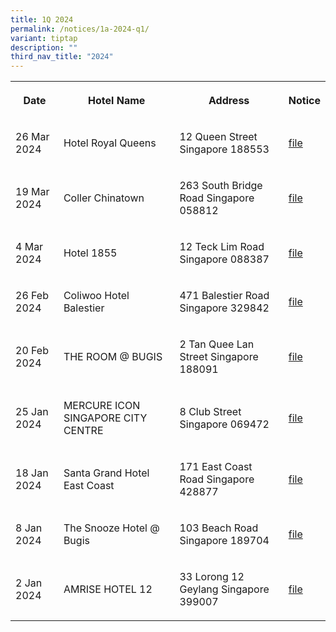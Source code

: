```yaml
---
title: 1Q 2024
permalink: /notices/1a-2024-q1/
variant: tiptap
description: ""
third_nav_title: "2024"
---
```

<p></p>
<table>
<tbody>
<tr>
<th rowspan="1" colspan="1">
<p>Date</p>
</th>
<th rowspan="1" colspan="1">
<p>Hotel Name</p>
</th>
<th rowspan="1" colspan="1">
<p>Address</p>
</th>
<th rowspan="1" colspan="1">
<p>Notice</p>
</th>
</tr>
<tr>
<td rowspan="1" colspan="1">
<p>26 Mar 2024</p>
</td>
<td rowspan="1" colspan="1">
<p>Hotel Royal Queens</p>
</td>
<td rowspan="1" colspan="1">
<p>12 Queen Street Singapore 188553</p>
</td>
<td rowspan="1" colspan="1">
<p><a href="/files/Hotel_Royal_Queens.pdf" rel="noopener noreferrer nofollow" target="_blank">file</a>
</p>
</td>
</tr>
<tr>
<td rowspan="1" colspan="1">
<p>19 Mar 2024</p>
</td>
<td rowspan="1" colspan="1">
<p>Coller Chinatown</p>
</td>
<td rowspan="1" colspan="1">
<p>263 South Bridge Road Singapore 058812</p>
</td>
<td rowspan="1" colspan="1">
<p><a href="/files/Coller_Chinatown.pdf" rel="noopener noreferrer nofollow" target="_blank">file</a>
</p>
</td>
</tr>
<tr>
<td rowspan="1" colspan="1">
<p>4 Mar 2024</p>
</td>
<td rowspan="1" colspan="1">
<p>Hotel 1855</p>
</td>
<td rowspan="1" colspan="1">
<p>12 Teck Lim Road Singapore 088387</p>
</td>
<td rowspan="1" colspan="1">
<p><a href="/files/Hotel_1855.pdf" rel="noopener noreferrer nofollow" target="_blank">file</a>
</p>
</td>
</tr>
<tr>
<td rowspan="1" colspan="1">
<p>26 Feb 2024</p>
</td>
<td rowspan="1" colspan="1">
<p>Coliwoo Hotel Balestier</p>
</td>
<td rowspan="1" colspan="1">
<p>471 Balestier Road Singapore 329842</p>
</td>
<td rowspan="1" colspan="1">
<p><a href="/files/Coliwoo_Hotel_Balestier.pdf" rel="noopener noreferrer nofollow" target="_blank">file</a>
</p>
</td>
</tr>
<tr>
<td rowspan="1" colspan="1">
<p>20 Feb 2024</p>
</td>
<td rowspan="1" colspan="1">
<p>THE ROOM @ BUGIS</p>
</td>
<td rowspan="1" colspan="1">
<p>2 Tan Quee Lan Street Singapore 188091</p>
</td>
<td rowspan="1" colspan="1">
<p><a href="/files/THE_ROOM___BUGIS.pdf" rel="noopener noreferrer nofollow" target="_blank">file</a>
</p>
</td>
</tr>
<tr>
<td rowspan="1" colspan="1">
<p>25 Jan 2024</p>
</td>
<td rowspan="1" colspan="1">
<p>MERCURE ICON SINGAPORE CITY CENTRE</p>
</td>
<td rowspan="1" colspan="1">
<p>8 Club Street Singapore 069472</p>
</td>
<td rowspan="1" colspan="1">
<p><a href="/files/MERCURE_ICON_SINGAPORE_CITY_CENTRE.pdf" rel="noopener noreferrer nofollow" target="_blank">file</a>
</p>
</td>
</tr>
<tr>
<td rowspan="1" colspan="1">
<p>18 Jan 2024</p>
</td>
<td rowspan="1" colspan="1">
<p>Santa Grand Hotel East Coast</p>
</td>
<td rowspan="1" colspan="1">
<p>171 East Coast Road Singapore 428877</p>
</td>
<td rowspan="1" colspan="1">
<p><a href="/files/Santa_Grand_Hotel_East_Coast.pdf" rel="noopener noreferrer nofollow" target="_blank">file</a>
</p>
</td>
</tr>
<tr>
<td rowspan="1" colspan="1">
<p>8 Jan 2024</p>
</td>
<td rowspan="1" colspan="1">
<p>The Snooze Hotel @ Bugis</p>
</td>
<td rowspan="1" colspan="1">
<p>103 Beach Road Singapore 189704</p>
</td>
<td rowspan="1" colspan="1">
<p><a href="/files/The_Snooze_Hotel___Bugis.pdf" rel="noopener noreferrer nofollow" target="_blank">file</a>
</p>
</td>
</tr>
<tr>
<td rowspan="1" colspan="1">
<p>2 Jan 2024</p>
</td>
<td rowspan="1" colspan="1">
<p>AMRISE HOTEL 12</p>
</td>
<td rowspan="1" colspan="1">
<p>33 Lorong 12 Geylang Singapore 399007</p>
</td>
<td rowspan="1" colspan="1">
<p><a href="/files/AMRISE_HOTEL_12.pdf" rel="noopener noreferrer nofollow" target="_blank">file</a>
</p>
</td>
</tr>
</tbody>
</table>
<p></p>